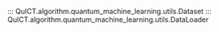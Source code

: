 ::: QuICT.algorithm.quantum_machine_learning.utils.Dataset
::: QuICT.algorithm.quantum_machine_learning.utils.DataLoader

